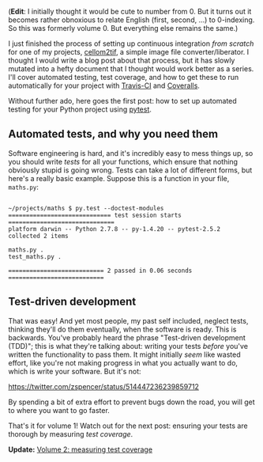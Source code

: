 <!--
.. title: Continuous integration in Python, Volume 1: automated tests with pytest
.. slug: continuous-integration-0-automated-tests-with-pytest
.. date: 2014-10-01 01:40:41
.. tags: continuous integration,Planet SciPy,Python,test-driven development,programming
.. category: 
.. link: 
.. description: 
.. type: text
.. excerpt: I just finished the process of setting up continuous integration *from scratch* for one of my projects, [cellom2tif](https://github.com/jni/cellom2tif), a simple image file converter/liberator. I thought I would write a blog post about that process, but it has slowly mutated into a hefty document that I thought would work better as a series. I'll cover automated testing, test coverage, and how to get these to run automatically for your project with [Travis-CI](https://travis-ci.org) and [Coveralls](https://coveralls.io).

Without further ado, here goes the first post: how to set up automated testing for your Python project using [pytest](http://pytest.org/latest/).

.. has_math: no
.. status: published
.. wp-status: publish
-->

<html><body><p>(<strong>Edit</strong>: I initially thought it would be cute to number from 0. But it turns out it becomes rather obnoxious to relate English (first, second, …) to 0-indexing. So this was formerly volume 0. But everything else remains the same.)

I just finished the process of setting up continuous integration <em>from scratch</em> for one of my projects, <a href="https://github.com/jni/cellom2tif">cellom2tif</a>, a simple image file converter/liberator. I thought I would write a blog post about that process, but it has slowly mutated into a hefty document that I thought would work better as a series. I'll cover automated testing, test coverage, and how to get these to run automatically for your project with <a href="https://travis-ci.org">Travis-CI</a> and <a href="https://coveralls.io">Coveralls</a>.

Without further ado, here goes the first post: how to set up automated testing for your Python project using <a href="http://pytest.org/latest/">pytest</a>.

</p><h2>Automated tests, and why you need them</h2>

Software engineering is hard, and it's incredibly easy to mess things up, so you should write <em>tests</em> for all your functions, which ensure that nothing obviously stupid is going wrong. Tests can take a lot of different forms, but here's a really basic example. Suppose this is a function in your file, <code>maths.py</code>:

```http://ilovesymposia.com/2014/01/09/best-practices-addendum-find-and-follow-the-conventions-of-your-programming-community/

~/projects/maths $ py.test --doctest-modules
============================= test session starts ==============================
platform darwin -- Python 2.7.8 -- py-1.4.20 -- pytest-2.5.2
collected 2 items

maths.py .
test_maths.py .

=========================== 2 passed in 0.06 seconds ===========================

```

<h2>Test-driven development</h2>

That was easy! And yet most people, my past self included, neglect tests, thinking they'll do them eventually, when the software is ready. This is backwards. You've probably heard the phrase "Test-driven development (TDD)"; this is what they're talking about: writing your tests <em>before</em> you've written the functionality to pass them. It might initially <em>seem</em> like wasted effort, like you're not making progress in what you actually want to do, which is write your software. But it's not:

https://twitter.com/zspencer/status/514447236239859712

By spending a bit of extra effort to prevent bugs down the road, you will get to where you want to go faster.

That's it for volume 1! Watch out for the next post: ensuring your tests are thorough by measuring <em>test coverage</em>.

<strong>Update:</strong> <a href="http://ilovesymposia.com/2014/10/02/continuous-integration-1-test-coverage/">Volume 2: measuring test coverage</a></body></html>
